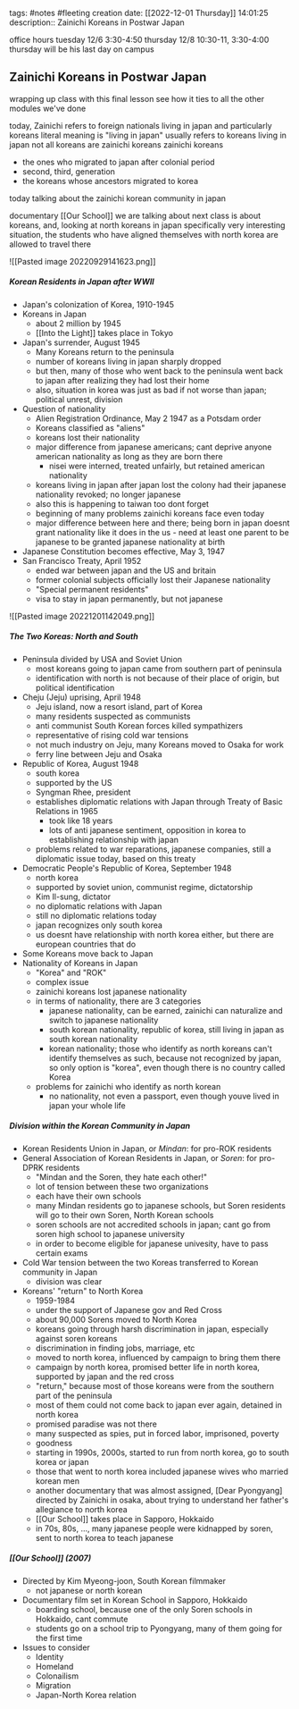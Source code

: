 tags: #notes #fleeting
creation date: [[2022-12-01 Thursday]] 14:01:25
description:: Zainichi Koreans in Postwar Japan

office hours
tuesday 12/6 3:30-4:50
thursday 12/8 10:30-11, 3:30-4:00
thursday will be his last day on campus

## Zainichi Koreans in Postwar Japan
wrapping up class with this final lesson
see how it ties to all the other modules we've done

today, Zainichi refers to foreign nationals living in japan
and particularly koreans
literal meaning is "living in japan"
usually refers to koreans living in japan
not all koreans are zainichi koreans
zainichi koreans 
- the ones who migrated to japan after colonial period
- second, third, generation
- the koreans whose ancestors migrated to korea

today talking about the zainichi korean community in japan

documentary [[Our School]] we are talking about next class is about koreans, and, looking at north koreans in japan specifically
very interesting situation, the students who have aligned themselves with north korea are allowed to travel there

![[Pasted image 20220929141623.png]]

##### Korean Residents in Japan after WWII
- Japan's colonization of Korea, 1910-1945
- Koreans in Japan
	- about 2 million by 1945
	- [[Into the Light]] takes place in Tokyo
- Japan's surrender, August 1945
	- Many Koreans return to the peninsula
	- number of koreans living in japan sharply dropped
	- but then, many of those who went back to the peninsula went back to japan after realizing they had lost their home
	- also, situation in korea was just as bad if not worse than japan; political unrest, division
- Question of nationality
	- Alien Registration Ordinance, May 2 1947 as a Potsdam order
	- Koreans classified as "aliens"
	- koreans lost their nationality
	- major difference from japanese americans; cant deprive anyone american nationality as long as they are born there
		- nisei were interned, treated unfairly, but retained american nationality
	- koreans living in japan after japan lost the colony had their japanese nationality revoked; no longer japanese
	- also this is happening to taiwan too dont forget
	- beginning of many problems zainichi koreans face even today
	- major difference between here and there; being born in japan doesnt grant nationality like it does in the us - need at least one parent to be japanese to be granted japanese nationality at birth
- Japanese Constitution becomes effective, May 3, 1947
- San Francisco Treaty, April 1952
	- ended war between japan and the US and britain
	- former colonial subjects officially lost their Japanese nationality
	- "Special permanent residents"
	- visa to stay in japan permanently, but not japanese

![[Pasted image 20221201142049.png]]

##### The Two Koreas: North and South
- Peninsula divided by USA and Soviet Union
	- most koreans going to japan came from southern part of peninsula
	- identification with north is not because of their place of origin, but political identification
- Cheju (Jeju) uprising, April 1948
	- Jeju island, now a resort island, part of Korea
	- many residents suspected as communists
	- anti communist South Korean forces killed sympathizers
	- representative of rising cold war tensions
	- not much industry on Jeju, many Koreans moved to Osaka for work
	- ferry line between Jeju and Osaka
- Republic of Korea, August 1948
	- south korea
	- supported by the US
	- Syngman Rhee, president
	- establishes diplomatic relations with Japan through Treaty of Basic Relations in 1965
		- took like 18 years
		- lots of anti japanese sentiment, opposition in korea to establishing relationship with japan
	- problems related to war reparations, japanese companies, still a diplomatic issue today, based on this treaty
- Democratic People's Republic of Korea, September 1948
	- north korea
	- supported by soviet union, communist regime, dictatorship
	- Kim Il-sung, dictator
	- no diplomatic relations with Japan
	- still no diplomatic relations today
	- japan recognizes only south korea
	- us doesnt have relationship with north korea either, but there are european countries that do
- Some Koreans move back to Japan
- Nationality of Koreans in Japan
	- "Korea" and "ROK"
	- complex issue
	- zainichi koreans lost japanese nationality
	- in terms of nationality, there are 3 categories
		- japanese nationality, can be earned, zainichi can naturalize and switch to japanese nationality
		- south korean nationality, republic of korea, still living in japan as south korean nationality
		- korean nationality; those who identify as north koreans can't identify themselves as such, because not recognized by japan, so only option is "korea", even though there is no country called Korea
	- problems for zainichi who identify as north korean
		- no nationality, not even a passport, even though youve lived in japan your whole life

##### Division within the Korean Community in Japan
- Korean Residents Union in Japan, or *Mindan*: for pro-ROK residents
- General Association of Korean Residents in Japan, or *Soren*: for pro-DPRK residents
	- "Mindan and the Soren, they hate each other!"
	- lot of tension between these two organizations
	- each have their own schools
	- many Mindan residents go to japanese schools, but Soren residents will go to their own Soren, North Korean schools
	- soren schools are not accredited schools in japan; cant go from soren high school to japanese university
	- in order to become eligible for japanese univesity, have to pass certain exams
- Cold War tension between the two Koreas transferred to Korean community in Japan
	- division was clear
- Koreans' "return" to North Korea
	- 1959-1984
	- under the support of Japanese gov and Red Cross
	- about 90,000 Sorens moved to North Korea
	- koreans going through harsh discrimination in japan, especially against soren koreans
	- discrimination in finding jobs, marriage, etc
	- moved to north korea, influenced by campaign to bring them there
	- campaign by north korea, promised better life in north korea,  supported by japan and the red cross
	- "return," because most of those koreans were from the southern part of the peninsula
	- most of them could not come back to japan ever again, detained in north korea
	- promised paradise was not there
	- many suspected as spies, put in forced labor, imprisoned, poverty
	- goodness
	- starting in 1990s, 2000s, started to run from north korea, go to south korea or japan
	- those that went to north korea included japanese wives who married korean men
	- another documentary that was almost assigned, [Dear Pyongyang] directed by Zainichi in osaka, about trying to understand her father's allegiance to north korea
	- [[Our School]] takes place in Sapporo, Hokkaido
	- in 70s, 80s, ..., many japanese people were kidnapped by soren, sent to north korea to teach japanese

##### [[Our School]] (2007)
- Directed by Kim Myeong-joon, South Korean filmmaker
	- not japanese or north korean
- Documentary film set in Korean School in Sapporo, Hokkaido
	- boarding school, because one of the only Soren schools in Hokkaido, cant commute
	- students go on a school trip to Pyongyang, many of them going for the first time
- Issues to consider
	- Identity
	- Homeland
	- Colonailism
	- Migration
	- Japan-North Korea relation
